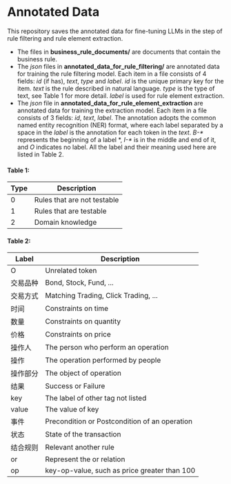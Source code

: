 # Annotated Data

This repository saves the annotated data for fine-tuning LLMs in the step of rule filtering and rule element extraction.

- The files in **business_rule_documents/** are documents that contain the business rule.
- The *json* files in **annotated_data_for_rule_filtering/** are annotated data for training the rule filtering model. Each item in a file consists of 4 fields: *id* (if has), *text*, *type* and *label*. *id* is the unique primary key for the item. *text* is the rule described in natural language. *type* is the type of text, see Table 1 for more detail. *label* is used for rule element extraction.
- The *json* file in **annotated_data_for_rule_element_extraction** are annotated data for training the extraction model. Each item in a file consists of 3 fields: *id*, *text*, *label*. The annotation adopts the common named entity recognition (NER) format, where each label separated by a space in the *label* is the annotation for each token in the *text*. *B-\** represents the beginning of a label \*, *I-\** is in the middle and end of it, and *O* indicates no label. All the label and their meaning used here are listed in Table 2.

#### Table 1: 
|Type|Description|
|---|---|
|0|Rules that are not testable|
|1|Rules that are testable|
|2|Domain knowledge|

#### Table 2:

|Label|Description|
|---|---|
|O|Unrelated token|
|交易品种|Bond, Stock, Fund, ...|
|交易方式|Matching Trading, Click Trading, ...|
|时间|Constraints on time|
|数量|Constraints on quantity|
|价格|Constraints on price|
|操作人|The person who perform an operation|
|操作|The operation performed by people|
|操作部分|The object of operation|
|结果|Success or Failure|
|key|The label of other tag not listed|
|value|The value of key|
|事件|Precondition or Postcondition of an operation|
|状态|State of the transaction|
|结合规则|Relevant another rule|
|or|Represent the or relation|
|op|key-op-value, such as price greater than 100|
